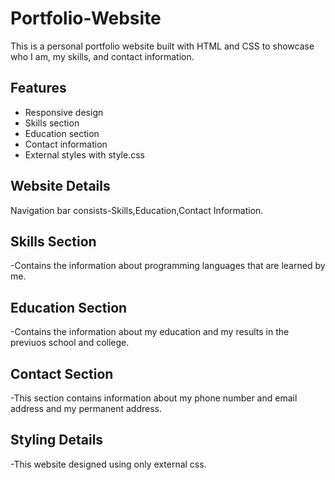 # Portfolio-Website

This is a personal portfolio website built with HTML and CSS to showcase who I am, my skills, and contact information.

## Features

- Responsive design
- Skills section
- Education section
- Contact information
- External styles with style.css

## Website Details
Navigation bar consists-Skills,Education,Contact Information.

## Skills Section
-Contains the information about programming languages that are learned by me.
## Education Section
-Contains the information about my education and my results in the previuos school and college.
## Contact Section
-This section contains information about my phone number and email address and my permanent address.
## Styling Details
-This website designed using only external css.
